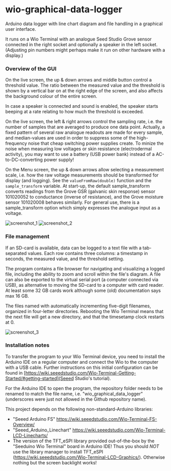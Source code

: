 # wio-graphical-data-logger
Arduino data logger with line chart diagram and file handling in a graphical user interface.

It runs on a Wio Terminal with an analogue Seed Studio Grove sensor connected in the right socket and optionally a speaker in the left socket. (Adjusting pin numbers might perhaps make it run on other hardware with a display.)

### Overview of the GUI
On the live screen, the up & down arrows and middle button control a threshold value. The ratio between the measured value and the threshold is shown by a vertical bar on at the right edge of the screen, and also affects the background colour of the entire screen.

In case a speaker is connected and sound is enabled, the speaker starts beeping at a rate relating to how much the threshold is exceeded.

On the live screen, the left & right arrows control the sampling rate, i.e. the number of samples that are averaged to produce one data point. Actually, a fixed pattern of several raw analogue readouts are made for every sample, and median-values are used in order to suppress some of the high-frequency noise that cheap switching power supplies create. To minize the noise when measuring low voltages or skin resistance (electrodermal activity), you may want to use a battery (USB power bank) instead of a AC-to-DC-converting power supply!

On the Menu screen, the up & down arrows allow selecting a measurement scale, i.e. how the raw voltage measurements should be transformed for display (and logging). See the `valueFromRaw(double)` function and the `sample_transform` variable. At start-up, the default sample_transform converts readings from the Grove GSR (galvanic skin response) sensor 101020052 to conductance (inverse of resistance), and the Grove moisture sensor 101020008 behaves similarly. For general use, there is a sample_transform option which simply expresses the analogue input as a voltage.

![screenshot_1](https://github.com/erik-mansson/wio-graphical-data-logger/assets/16100116/f326f2c1-a22d-4363-ab6f-20702af3b048) ![screenshot_2](https://github.com/erik-mansson/wio-graphical-data-logger/assets/16100116/0e03dfed-f8ef-42e4-a0b5-610a1d967a48)



### File management
If an SD-card is available, data can be logged to a text file with a tab-separated values. Each row contains three columns: a timestamp in seconds, the measured value, and the threshold setting.

The program contains a file browser for navigating and visualizing a logged file, including the ability to zoom and scroll within the file's diagram. A file can also be exported to the virtual serial port (a computer connected via USB), as alternative to moving the SD-card to a computer with card reader. At least some 32 GB cards work although some (old) documentation says max 16 GB.

The files named with automatically incrementing five-digit filenames, organized in four-letter directories. Rebooting the Wio Terminal means that the next file will get a new directory, and that the timesetamp clock restarts at 0.

![screenshot_3](https://github.com/erik-mansson/wio-graphical-data-logger/assets/16100116/9a4b108d-2c89-420b-882e-3c95c7350177)


### Installation notes
To transfer the program to your Wio Terminal device, you need to install the Arduino IDE on a regular computer and connect the Wio to the computer with a USB cable. Further instructions on this initial configuration can be found in [https://wiki.seeedstudio.com/Wio-Terminal-Getting-Started/#getting-started](Seeed Studio's tutorial).

For the Arduino IDE to open the program, the repository folder needs to be renamed to match the file name, i.e. "wio_graphical_data_logger" (underscores were just not allowed in the Github repository name).

This project depends on the following non-standard-Arduino libraries:
* "Seeed Arduino FS" https://wiki.seeedstudio.com/Wio-Terminal-FS-Overview/
* "Seeed_Arduino_Linechart" https://wiki.seeedstudio.com/Wio-Terminal-LCD-Linecharts/
* The version of the TFT_eSPI library provided out-of-the-box by the "Seeduino Wio Terminal" board in Arduino IDE! Thus you should _NOT_ use the library manager to install TFT_eSPI (https://wiki.seeedstudio.com/Wio-Terminal-LCD-Graphics/). Otherwise nothing but the screen backlight works!

